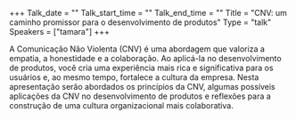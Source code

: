 +++
Talk_date = ""
Talk_start_time = ""
Talk_end_time = ""
Title = "CNV: um caminho promissor para o desenvolvimento de produtos"
Type = "talk"
Speakers = ["tamara"]
+++

A Comunicação Não Violenta (CNV) é uma abordagem que valoriza a empatia, a honestidade e a colaboração. Ao aplicá-la no desenvolvimento de produtos, você cria uma experiência mais rica e significativa para os usuários e, ao mesmo tempo, fortalece a cultura da empresa. Nesta apresentação serão abordados os princípios da CNV, algumas possíveis aplicações da CNV no desenvolvimento de produtos e reflexões para a construção de uma cultura organizacional mais colaborativa.